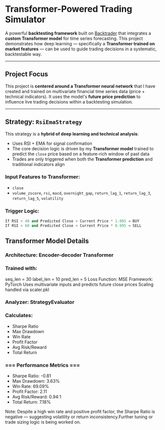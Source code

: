 # Transformer-Powered Trading Simulator

A powerful **backtesting framework** built on [Backtrader](https://www.backtrader.com/) that integrates a **custom Transformer model** for time series forecasting. This project demonstrates how deep learning — specifically a **Transformer trained on market features** — can be used to guide trading decisions in a systematic, backtestable way.

---

## Project Focus

This project is **centered around a Transformer neural network** that I have created and trained on multivariate financial time series data (price + technical indicators). It uses the model's **future price prediction** to influence live trading decisions within a backtesting simulation.

---

## Strategy: `RsiEmaStrategy`

This strategy is a **hybrid of deep learning and technical analysis**:

- Uses RSI + EMA for signal confirmation
- The core decision logic is driven by my **Transformer model** trained to predict the `close` price based on a feature-rich window of past data
- Trades are only triggered when both the **Transformer prediction** and traditional indicators align

### Input Features to Transformer:
- `close`
- `volume_zscore`, `rsi`, `macd`, `overnight_gap`, `return_lag_1`, `return_lag_3`, `return_lag_5`, `volatility`

### Trigger Logic:

```python
If RSI < 40 and Predicted Close > Current Price * 1.005 → BUY
If RSI > 60 and Predicted Close < Current Price * 0.995 → SELL
```

## Transformer Model Details

### Architecture: Encoder-decoder Transformer

### Trained with:

seq_len = 30
label_len = 10
pred_len = 5
Loss Function: MSE
Framework: PyTorch
Uses multivariate inputs and predicts future close prices
Scaling handled via scaler.pkl

### Analyzer: StrategyEvaluator

### Calculates:

- Sharpe Ratio
- Max Drawdown
- Win Rate
- Profit Factor
- Avg Risk/Reward
- Total Return

### === Performance Metrics ===

- Sharpe Ratio: -0.81
- Max Drawdown: 3.63%
- Win Rate: 69.09%
- Profit Factor: 2.11
- Avg Risk/Reward: 0.94:1
- Total Return: 7.18%

Note: Despite a high win rate and positive profit factor, the Sharpe Ratio is negative — suggesting volatility or return inconsistency.Further tuning or trade sizing logic is being worked on.



